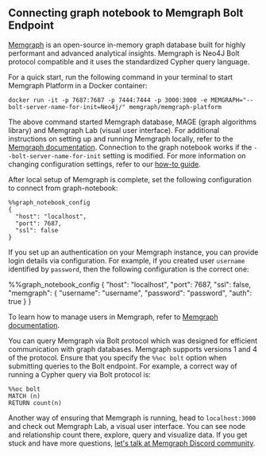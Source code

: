 ## Connecting graph notebook to Memgraph Bolt Endpoint

[Memgraph](https://memgraph.com/) is an open-source in-memory graph database built for highly performant and advanced analytical insights. Memgraph is Neo4J Bolt protocol compatible and it uses the standardized Cypher query language. 

For a quick start, run the following command in your terminal to start Memgraph Platform in a Docker container: 

```
docker run -it -p 7687:7687 -p 7444:7444 -p 3000:3000 -e MEMGRAPH="--bolt-server-name-for-init=Neo4j/" memgraph/memgraph-platform
```

The above command started Memgraph database, MAGE (graph algorithms library) and Memgraph Lab (visual user interface). For additional instructions on setting up and running Memgraph locally, refer to the [Memgraph documentation](https://memgraph.com/docs/memgraph/installation). Connection to the graph notebook works if the `--bolt-server-name-for-init` setting is modified. For more information on changing configuration settings, refer to our [how-to guide](https://memgraph.com/docs/memgraph/how-to-guides/config-logs).


After local setup of Memgraph is complete, set the following configuration to connect from graph-notebook:

```
%%graph_notebook_config
{
  "host": "localhost",
  "port": 7687,
  "ssl": false
}
```

If you set up an authentication on your Memgraph instance, you can provide login details via configuration. For example, if you created user `username` identified by `password`, then the following configuration is the correct one:

%%graph_notebook_config
{
  "host": "localhost",
  "port": 7687,
  "ssl": false,
  "memgraph": {
    "username": "username",
    "password": "password",
    "auth": true
  }
}

To learn how to manage users in Memgraph, refer to [Memgraph documentation](https://memgraph.com/docs/memgraph/reference-guide/users).

You can query Memgraph via Bolt protocol which was designed for efficient communication with graph databases. Memgraph supports versions 1 and 4 of the protocol. Ensure that you specify the `%%oc bolt` option when submitting queries to the Bolt endpoint. For example, a correct way of running a Cypher query via Bolt protocol is:

```
%%oc bolt
MATCH (n)
RETURN count(n)
```

Another way of ensuring that Memgraph is running, head to `localhost:3000` and check out Memgraph Lab, a visual user interface. You can see node and relationship count there, explore, query and visualize data. If you get stuck and have more questions, [let's talk at Memgraph Discord community](https://www.discord.gg/memgraph).
